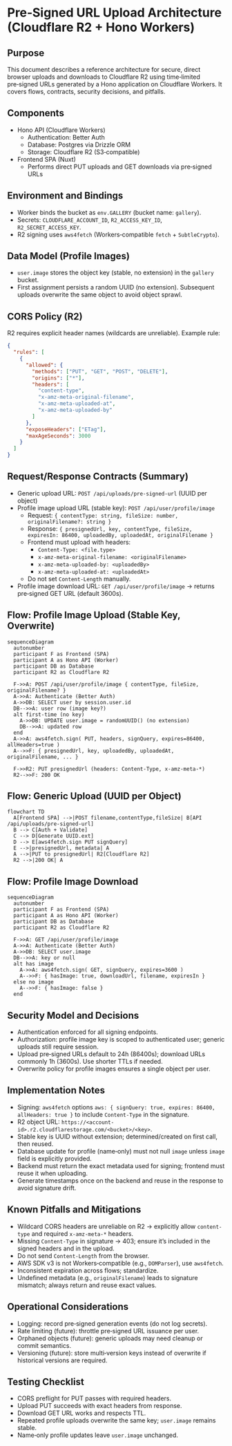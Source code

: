 # Pre‑Signed URL Upload Architecture (Cloudflare R2 + Hono Workers)

## Purpose
This document describes a reference architecture for secure, direct browser uploads and downloads to Cloudflare R2 using time‑limited pre‑signed URLs generated by a Hono application on Cloudflare Workers. It covers flows, contracts, security decisions, and pitfalls.

## Components
- Hono API (Cloudflare Workers)
  - Authentication: Better Auth
  - Database: Postgres via Drizzle ORM
  - Storage: Cloudflare R2 (S3‑compatible)
- Frontend SPA (Nuxt)
  - Performs direct PUT uploads and GET downloads via pre‑signed URLs

## Environment and Bindings
- Worker binds the bucket as `env.GALLERY` (bucket name: `gallery`).
- Secrets: `CLOUDFLARE_ACCOUNT_ID`, `R2_ACCESS_KEY_ID`, `R2_SECRET_ACCESS_KEY`.
- R2 signing uses `aws4fetch` (Workers‑compatible `fetch` + `SubtleCrypto`).

## Data Model (Profile Images)
- `user.image` stores the object key (stable, no extension) in the `gallery` bucket.
- First assignment persists a random UUID (no extension). Subsequent uploads overwrite the same object to avoid object sprawl.

## CORS Policy (R2)
R2 requires explicit header names (wildcards are unreliable). Example rule:

```json
{
  "rules": [
    {
      "allowed": {
        "methods": ["PUT", "GET", "POST", "DELETE"],
        "origins": ["*"],
        "headers": [
          "content-type",
          "x-amz-meta-original-filename",
          "x-amz-meta-uploaded-at",
          "x-amz-meta-uploaded-by"
        ]
      },
      "exposeHeaders": ["ETag"],
      "maxAgeSeconds": 3000
    }
  ]
}
```

## Request/Response Contracts (Summary)
- Generic upload URL: `POST /api/uploads/pre-signed-url` (UUID per object)
- Profile image upload URL (stable key): `POST /api/user/profile/image`
  - Request: `{ contentType: string, fileSize: number, originalFilename?: string }`
  - Response: `{ presignedUrl, key, contentType, fileSize, expiresIn: 86400, uploadedBy, uploadedAt, originalFilename }`
  - Frontend must upload with headers:
    - `Content-Type: <file.type>`
    - `x-amz-meta-original-filename: <originalFilename>`
    - `x-amz-meta-uploaded-by: <uploadedBy>`
    - `x-amz-meta-uploaded-at: <uploadedAt>`
  - Do not set `Content-Length` manually.
- Profile image download URL: `GET /api/user/profile/image` → returns pre‑signed GET URL (default 3600s).

## Flow: Profile Image Upload (Stable Key, Overwrite)
```mermaid
sequenceDiagram
  autonumber
  participant F as Frontend (SPA)
  participant A as Hono API (Worker)
  participant DB as Database
  participant R2 as Cloudflare R2

  F->>A: POST /api/user/profile/image { contentType, fileSize, originalFilename? }
  A->>A: Authenticate (Better Auth)
  A->>DB: SELECT user by session.user.id
  DB-->>A: user row (image key?)
  alt first-time (no key)
    A->>DB: UPDATE user.image = randomUUID() (no extension)
    DB-->>A: updated row
  end
  A->>A: aws4fetch.sign( PUT, headers, signQuery, expires=86400, allHeaders=true )
  A-->>F: { presignedUrl, key, uploadedBy, uploadedAt, originalFilename, ... }

  F->>R2: PUT presignedUrl (headers: Content-Type, x-amz-meta-*)
  R2-->>F: 200 OK
```

## Flow: Generic Upload (UUID per Object)
```mermaid
flowchart TD
  A[Frontend SPA] -->|POST filename,contentType,fileSize| B[API /api/uploads/pre-signed-url]
  B --> C[Auth + Validate]
  C --> D[Generate UUID.ext]
  D --> E[aws4fetch.sign PUT signQuery]
  E -->|presignedUrl, metadata| A
  A -->|PUT to presignedUrl| R2[Cloudflare R2]
  R2 -->|200 OK| A
```

## Flow: Profile Image Download
```mermaid
sequenceDiagram
  autonumber
  participant F as Frontend (SPA)
  participant A as Hono API (Worker)
  participant DB as Database
  participant R2 as Cloudflare R2

  F->>A: GET /api/user/profile/image
  A->>A: Authenticate (Better Auth)
  A->>DB: SELECT user.image
  DB-->>A: key or null
  alt has image
    A->>A: aws4fetch.sign( GET, signQuery, expires=3600 )
    A-->>F: { hasImage: true, downloadUrl, filename, expiresIn }
  else no image
    A-->>F: { hasImage: false }
  end
```

## Security Model and Decisions
- Authentication enforced for all signing endpoints.
- Authorization: profile image key is scoped to authenticated user; generic uploads still require session.
- Upload pre‑signed URLs default to 24h (86400s); download URLs commonly 1h (3600s). Use shorter TTLs if needed.
- Overwrite policy for profile images ensures a single object per user.

## Implementation Notes
- Signing: `aws4fetch` options `aws: { signQuery: true, expires: 86400, allHeaders: true }` to include `Content-Type` in the signature.
- R2 object URL: `https://<account-id>.r2.cloudflarestorage.com/<bucket>/<key>`.
- Stable key is UUID without extension; determined/created on first call, then reused.
- Database update for profile (name‑only) must not null `image` unless `image` field is explicitly provided.
- Backend must return the exact metadata used for signing; frontend must reuse it when uploading.
- Generate timestamps once on the backend and reuse in the response to avoid signature drift.

## Known Pitfalls and Mitigations
- Wildcard CORS headers are unreliable on R2 → explicitly allow `content-type` and required `x-amz-meta-*` headers.
- Missing `Content-Type` in signature → 403; ensure it’s included in the signed headers and in the upload.
- Do not send `Content-Length` from the browser.
- AWS SDK v3 is not Workers‑compatible (e.g., `DOMParser`), use `aws4fetch`.
- Inconsistent expiration across flows; standardize.
- Undefined metadata (e.g., `originalFilename`) leads to signature mismatch; always return and reuse exact values.

## Operational Considerations
- Logging: record pre‑signed generation events (do not log secrets).
- Rate limiting (future): throttle pre‑signed URL issuance per user.
- Orphaned objects (future): generic uploads may need cleanup or commit semantics.
- Versioning (future): store multi‑version keys instead of overwrite if historical versions are required.

## Testing Checklist
- CORS preflight for PUT passes with required headers.
- Upload PUT succeeds with exact headers from response.
- Download GET URL works and respects TTL.
- Repeated profile uploads overwrite the same key; `user.image` remains stable.
- Name‑only profile updates leave `user.image` unchanged.
